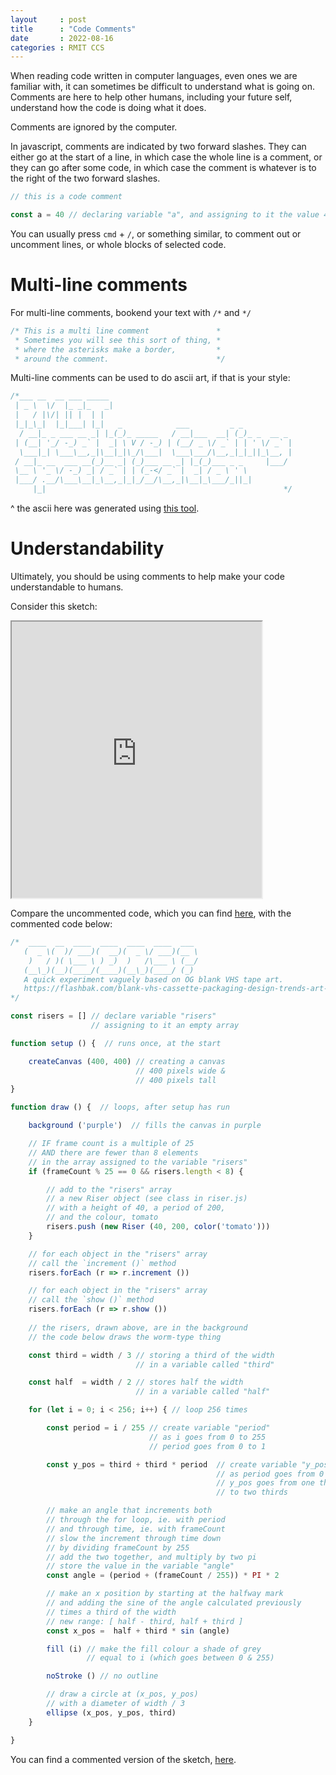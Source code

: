 ```yaml
---
layout     : post
title      : "Code Comments"
date       : 2022-08-16
categories : RMIT CCS
---
```


When reading code written in computer languages, even ones we are familiar with, it can sometimes be difficult to understand what is going on.  Comments are here to help other humans, including your future self, understand how the code is doing what it does.

Comments are ignored by the computer.

In javascript, comments are indicated by two forward slashes.  They can either go at the start of a line, in which case the whole line is a comment, or they can go after some code, in which case the comment is whatever is to the right of the two forward slashes.

```javascript
// this is a code comment

const a = 40 // declaring variable "a", and assigning to it the value 40
```

You can usually press `cmd` + `/`, or something similar, to comment out or uncomment lines, or whole blocks of selected code.

#   Multi-line comments

For multi-line comments, bookend your text with `/*` and `*/`

```javascript
/* This is a multi line comment               *
 * Sometimes you will see this sort of thing, *
 * where the asterisks make a border,         *
 * around the comment.                        */
```

Multi-line comments can be used to do ascii art, if that is your style:

```javascript
/*___ __  __ ___ _____                                         
 | _ \  \/  |_ _|_   _|                                        
 |   / |\/| || |  | |                                          
 |_|_\_|  |_|___| |_|   _            ___         _ _           
  / __|_ _ ___ __ _| |_(_)_ _____   / __|___  __| (_)_ _  __ _ 
 | (__| '_/ -_) _` |  _| \ V / -_) | (__/ _ \/ _` | | ' \/ _` |
  \___|_| \___\__,_|\__|_|\_/\___|  \___\___/\__,_|_|_||_\__, |
 / __|_ __  ___ __(_)__ _| (_)___ __ _| |_(_)___ _ _     |___/ 
 \__ \ '_ \/ -_) _| / _` | | (_-</ _` |  _| / _ \ ' \          
 |___/ .__/\___\__|_\__,_|_|_/__/\__,_|\__|_\___/_||_|         
     |_|                                                     */
```

^ the ascii here was generated using [this tool](https://patorjk.com/software/taag/#p=display&f=Small&t=RMIT%0ACreative%20Coding%0ASpecialisation).

#   Understandability

Ultimately, you should be using comments to help make your code understandable to humans.  

Consider this sketch:  

<iframe width=400 height=442 src="https://editor.p5js.org/capogreco/full/9mnbtmSnt"></iframe>

Compare the uncommented code, which you can find [here](https://editor.p5js.org/capogreco/sketches/9mnbtmSnt), with the commented code below:


```javascript
/*  ____  __  ____  ____  ____  ____  ___  
   (  _ \(  )/ ___)(  __)(  _ \/ ___)(__ \ 
    )   / )( \___ \ ) _)  )   /\___ \ (__/ 
   (__\_)(__)(____/(____)(__\_)(____/ (_)  
   A quick experiment vaguely based on OG blank VHS tape art.
   https://flashbak.com/blank-vhs-cassette-packaging-design-trends-art-402545/
*/

const risers = [] // declare variable "risers"
                  // assigning to it an empty array

function setup () {  // runs once, at the start

    createCanvas (400, 400) // creating a canvas
                            // 400 pixels wide &
                            // 400 pixels tall
}

function draw () {  // loops, after setup has run

    background ('purple')  // fills the canvas in purple

    // IF frame count is a multiple of 25
    // AND there are fewer than 8 elements
    // in the array assigned to the variable "risers"
    if (frameCount % 25 == 0 && risers.length < 8) { 

        // add to the "risers" array
        // a new Riser object (see class in riser.js)
        // with a height of 40, a period of 200,
        // and the colour, tomato
        risers.push (new Riser (40, 200, color('tomato')))
    }

    // for each object in the "risers" array
    // call the `increment ()` method
    risers.forEach (r => r.increment ())

    // for each object in the "risers" array
    // call the `show ()` method
    risers.forEach (r => r.show ()) 
    
    // the risers, drawn above, are in the background
    // the code below draws the worm-type thing

    const third = width / 3 // storing a third of the width
                            // in a variable called "third"

    const half  = width / 2 // stores half the width
                            // in a variable called "half"

    for (let i = 0; i < 256; i++) { // loop 256 times

        const period = i / 255 // create variable "period"
                               // as i goes from 0 to 255
                               // period goes from 0 to 1

        const y_pos = third + third * period  // create variable "y_pos"
                                              // as period goes from 0 to 1
                                              // y_pos goes from one third 
                                              // to two thirds

        // make an angle that increments both 
        // through the for loop, ie. with period
        // and through time, ie. with frameCount
        // slow the increment through time down
        // by dividing frameCount by 255
        // add the two together, and multiply by two pi
        // store the value in the variable "angle"
        const angle = (period + (frameCount / 255)) * PI * 2

        // make an x position by starting at the halfway mark
        // and adding the sine of the angle calculated previously
        // times a third of the width
        // new range: [ half - third, half + third ]
        const x_pos =  half + third * sin (angle)

        fill (i) // make the fill colour a shade of grey
                 // equal to i (which goes between 0 & 255)

        noStroke () // no outline

        // draw a circle at (x_pos, y_pos)
        // with a diameter of width / 3
        ellipse (x_pos, y_pos, third)
    }

}
```

You can find a commented version of the sketch, [here](https://editor.p5js.org/capogreco/sketches/hghxKI21N).
